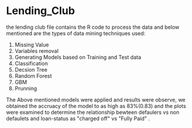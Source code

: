 # Lending_Club

the lending club file contains the R code to process the data and below mentioned are the types of data mining techniques used:

1. Missing Value 
2. Variables removal 
3. Generating Models based on Training and Test data
4. Classification 
5. Decsion Tree
6. Random Forest
7. GBM
8. Prunning 

The Above mentioned models were applied and results were observe, we obtained the accruacy of the model to as high as 83%(0.83)  and the plots were examined to determine the relationship bewteen defaulers vs non defaulets and loan-status as "charged off" vs "Fully Paid" .

